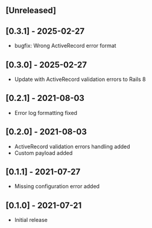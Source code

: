 ## [Unreleased]

## [0.3.1] - 2025-02-27

- bugfix: Wrong ActiveRecord error format

## [0.3.0] - 2025-02-27

- Update with ActiveRecord validation errors to Rails 8

## [0.2.1] - 2021-08-03

- Error log formatting fixed

## [0.2.0] - 2021-08-03

- ActiveRecord validation errors handling added
- Custom payload added

## [0.1.1] - 2021-07-27

- Missing configuration error added

## [0.1.0] - 2021-07-21

- Initial release
